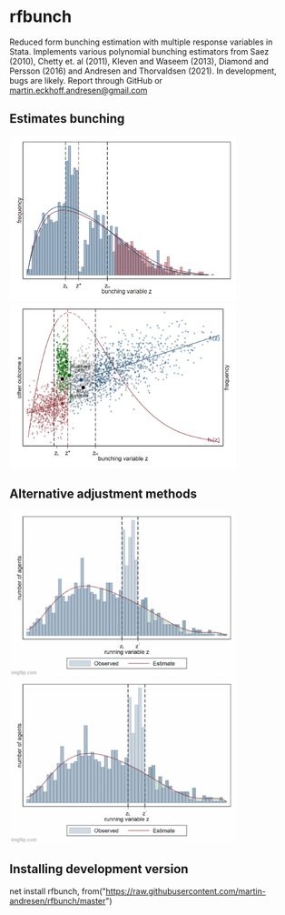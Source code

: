 # rfbunch
Reduced form bunching estimation with multiple response variables in Stata. Implements various polynomial bunching estimators from Saez (2010), Chetty et. al (2011), Kleven and Waseem (2013), Diamond and Persson (2016) and Andresen and Thorvaldsen (2021). In development, bugs are likely. Report through GitHub or martin.eckhoff.andresen@gmail.com

## Estimates bunching 
<img src="redform1_new.png" alt="main bunch plot" width="400"/> <img src="redform2_new.png" alt="alternative endogenous variable" width="400"/>

## Alternative adjustment methods
<img src="chetty.gif" width="400" /> <img src="oss.gif" width="400" />

## Installing development version
net install rfbunch, from("https://raw.githubusercontent.com/martin-andresen/rfbunch/master")
